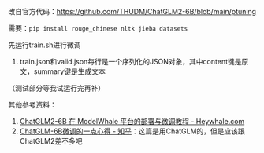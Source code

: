 改自官方代码：<https://github.com/THUDM/ChatGLM2-6B/blob/main/ptuning>

需要：`pip install rouge_chinese nltk jieba datasets`

先运行train.sh进行微调
1. train.json和valid.json每行是一个序列化的JSON对象，其中content键是原文，summary键是生成文本

（测试部分等我试运行完再补）

其他参考资料：
1. [ChatGLM2-6B 在 ModelWhale 平台的部署与微调教程 - Heywhale.com](https://www.heywhale.com/mw/project/64984a7b72ebe240516ae79c)
2. [ChatGLM-6B微调的一点心得 - 知乎](https://zhuanlan.zhihu.com/p/646497519)：这篇是用ChatGLM的，但是应该跟ChatGLM2差不多吧